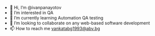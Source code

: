 - 👋 Hi, I’m @ivanpanayotov
- 👀 I’m interested in QA 
- 🌱 I’m currently learning Automation QA testing
- 💞️ I’m looking to collaborate on any web-based software development
- 📫 How to reach me vankatabg1993@abv.bg

<!---
ivanpanayotov/ivanpanayotov is a ✨ special ✨ repository because its `README.md` (this file) appears on your GitHub profile.
You can click the Preview link to take a look at your changes.
--->
